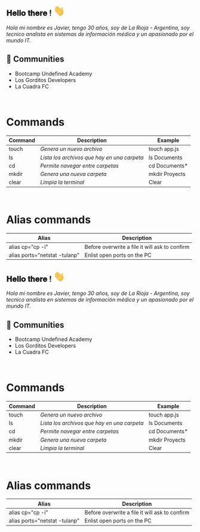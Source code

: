 <h2> 𝐇𝐞𝐥𝐥𝐨 𝐭𝐡𝐞𝐫𝐞 ! <img src="https://raw.githubusercontent.com/ABSphreak/ABSphreak/master/gifs/Hi.gif" width="30px"></h2>


*Hola mi nombre es Javier, tengo 30 años, soy de La Rioja - Argentina, soy tecnico analista en sistemas de información médica y un apasionado por el mundo IT.*

## 👯 Communities
* Bootcamp Undefined Academy
* Los Gorditos Developers 
* La Cuadra FC

<br>


# **Commands**
| Command | Description | Example |
| ------- | ----------- | -------- |
| touch   | *Genera un nuevo archivo* | touch app.js |
| ls      | *Lista los archivos que hay en una carpeta* | ls Documents |
| cd      | *Permite navegar entre carpetas* | cd Documents* |
| mkdir   | *Genera una nueva carpeta* | mkdir Proyects |
| clear     | *Limpia la terminal* | Clear |

<br>

# **Alias commands**
| Alias | Description |
| ---------------- | ----------- | 
| alias cp="cp -i" | Before overwrite a file it will ask to confirm |
| alias ports="netstat -tulanp" | Enlist open ports on the PC |


<h2> 𝐇𝐞𝐥𝐥𝐨 𝐭𝐡𝐞𝐫𝐞 ! <img src="https://raw.githubusercontent.com/ABSphreak/ABSphreak/master/gifs/Hi.gif" width="30px"></h2>


*Hola mi nombre es Javier, tengo 30 años, soy de La Rioja - Argentina, soy tecnico analista en sistemas de información médica y un apasionado por el mundo IT.*

## 👯 Communities
* Bootcamp Undefined Academy
* Los Gorditos Developers 
* La Cuadra FC

<br>


# **Commands**
| Command | Description | Example |
| ------- | ----------- | -------- |
| touch   | *Genera un nuevo archivo* | touch app.js |
| ls      | *Lista los archivos que hay en una carpeta* | ls Documents |
| cd      | *Permite navegar entre carpetas* | cd Documents* |
| mkdir   | *Genera una nueva carpeta* | mkdir Proyects |
| clear     | *Limpia la terminal* | Clear |

<br>

# **Alias commands**
| Alias | Description |
| ---------------- | ----------- | 
| alias cp="cp -i" | Before overwrite a file it will ask to confirm |
| alias ports="netstat -tulanp" | Enlist open ports on the PC |


